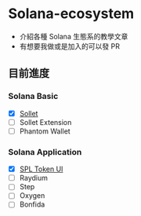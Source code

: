 # Solana-ecosystem

+ 介紹各種 Solana 生態系的教學文章
+ 有想要我做或是加入的可以發 PR

## 目前進度

### Solana Basic

- [x] [Sollet](https://hackmd.io/@wei0403/Sy36qZNwO)
- [ ] Sollet Extension
- [ ] Phantom Wallet

### Solana Application
- [x] [SPL Token UI](https://hackmd.io/@wei0403/SJtCp2Hvu)
- [ ] Raydium
- [ ] Step
- [ ] Oxygen
- [ ] Bonfida